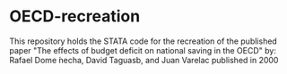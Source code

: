 # OECD-recreation
This repository holds the STATA code for the recreation of the published paper "The effects of budget deficit on national saving in the OECD" by: Rafael Dome ́necha, David Taguasb, and Juan Varelac published in 2000
